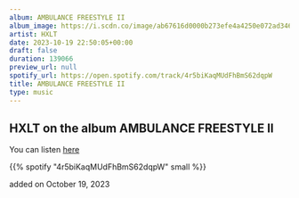 ```yaml
---
album: AMBULANCE FREESTYLE II
album_image: https://i.scdn.co/image/ab67616d0000b273efe4a4250e072ad346ca2c6b
artist: HXLT
date: 2023-10-19 22:50:05+00:00
draft: false
duration: 139066
preview_url: null
spotify_url: https://open.spotify.com/track/4r5biKaqMUdFhBmS62dqpW
title: AMBULANCE FREESTYLE II
type: music
---
```



## HXLT on the album AMBULANCE FREESTYLE II

You can listen [here](https://open.spotify.com/track/4r5biKaqMUdFhBmS62dqpW)

{{% spotify "4r5biKaqMUdFhBmS62dqpW" small %}}

added on October 19, 2023